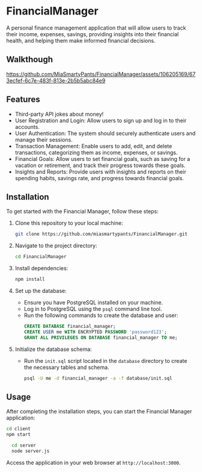 # FinancialManager
A personal finance management application that will allow users to track their income, expenses, savings, providing insights into their financial health, and helping them make informed financial decisions.

## Walkthough
https://github.com/MiaSmartyPants/FinancialManager/assets/106205169/673ecfef-6c7e-483f-813e-2b5b5abc84e9

## Features

- Third-party API jokes about money!
- User Registration and Login: Allow users to sign up and log in to their accounts.
- User Authentication: The system should securely authenticate users and manage their sessions.
- Transaction Management: Enable users to add, edit, and delete transactions, categorizing them as income, expenses, or savings.
- Financial Goals: Allow users to set financial goals, such as saving for a vacation or retirement, and track their progress towards these goals.
- Insights and Reports: Provide users with insights and reports on their spending habits, savings rate, and progress towards financial goals.


## Installation
To get started with the Financial Manager, follow these steps:

1. Clone this repository to your local machine:
   ```bash
   git clone https://github.com/miasmartypants/FinancialManager.git
   ```

2. Navigate to the project directory:
   ```bash
   cd FinancialManager
   ```

3. Install dependencies:
   ```bash
   npm install
   ```

4. Set up the database:
   - Ensure you have PostgreSQL installed on your machine.
   - Log in to PostgreSQL using the `psql` command line tool.
   - Run the following commands to create the database and user:
     ```sql
     CREATE DATABASE financial_manager;
     CREATE USER me WITH ENCRYPTED PASSWORD 'password123';
     GRANT ALL PRIVILEGES ON DATABASE financial_manager TO me;
     ```

5. Initialize the database schema:
   - Run the `init.sql` script located in the `database` directory to create the necessary tables and schema.
     ```bash
     psql -U me -d financial_manager -a -f database/init.sql
     ```

## Usage
After completing the installation steps, you can start the Financial Manager application:
```bash
cd client
npm start
```
 ```bash
   cd server
   node server.js
   ```

Access the application in your web browser at `http://localhost:3000`.
